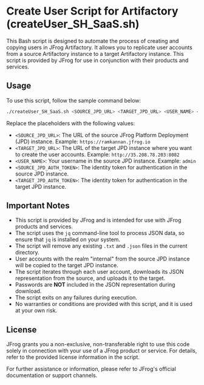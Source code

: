 # Create User Script for Artifactory (createUser_SH_SaaS.sh)

This Bash script is designed to automate the process of creating and copying users in JFrog Artifactory. It allows you to replicate user accounts from a source Artifactory instance to a target Artifactory instance. This script is provided by JFrog for use in conjunction with their products and services.

## Usage

To use this script, follow the sample command below:

```bash
./createUser_SH_SaaS.sh <SOURCE_JPD_URL> <TARGET_JPD_URL> <USER_NAME> <SOURCE_JPD_AUTH_TOKEN> <TARGET_JPD_AUTH_TOKEN>
```

Replace the placeholders with the following values:
- `<SOURCE_JPD_URL>`: The URL of the source JFrog Platform Deployment (JPD) instance. Example: `https://ramkannan.jfrog.io`
- `<TARGET_JPD_URL>`: The URL of the target JPD instance where you want to create the user accounts. Example: `http://35.208.78.203:8082`
- `<USER_NAME>`: Your username in the source JPD instance. Example: `admin`
- `<SOURCE_JPD_AUTH_TOKEN>`: The identity token for authentication in the source JPD instance.
- `<TARGET_JPD_AUTH_TOKEN>`: The identity token for authentication in the target JPD instance.

## Important Notes

- This script is provided by JFrog and is intended for use with JFrog products and services.
- The script uses the `jq` command-line tool to process JSON data, so ensure that `jq` is installed on your system.
- The script will remove any existing `.txt` and `.json` files in the current directory.
- User accounts with the realm "internal" from the source JPD instance will be copied to the target JPD instance.
- The script iterates through each user account, downloads its JSON representation from the source, and uploads it to the target.
- Passwords are **NOT** included in the JSON representation during download.
- The script exits on any failures during execution.
- No warranties or conditions are provided with this script, and it is used at your own risk.

## License

JFrog grants you a non-exclusive, non-transferable right to use this code solely in connection with your use of a JFrog product or service. For details, refer to the provided license information in the script.

For further assistance or information, please refer to JFrog's official documentation or support channels.